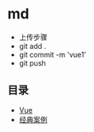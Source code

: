 # md
+ 上传步骤
+ git add .
+ git commit -m 'vue1'
+ git push 

## 目录
+ [Vue](./vue/目录.md)
+ [经典案例](./vue/案例.md)
